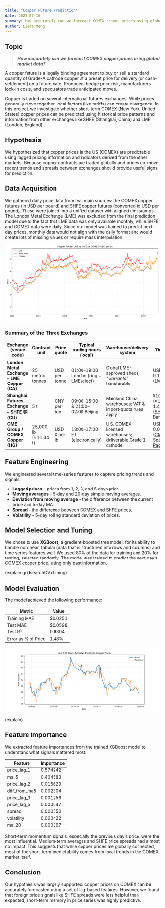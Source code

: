 ```yaml
---
title: "Copper Future Prediction"
date: 2025-07-16
summary: How accurately can we forecast COMEX copper prices using global market data?
author: Linda Meng
---
```


## Topic

> ***How accurately can we forecast COMEX copper prices using global market data?***

A copper future is a legally binding agreement to buy or sell a standard quantity of Grade-A cathode copper at a preset price for delivery (or cash‐settlement) on a future date. Producers hedge price risk, manufacturers lock-in costs, and speculators trade anticipated moves.

Copper is traded on several international futures exchanges. While prices generally move together, local factors (like tariffs) can create divergence. In this project, we investigate whether short-term COMEX (New York, United States) copper prices can be predicted using historical price patterns and information from other exchanges like SHFE (Shanghai, China) and LME (London, England).

## Hypothesis

We hypothesized that copper prices in the US (COMEX) are predictable using lagged pricing information and indicators derived from the other markets. Because copper contracts are traded globally and prices co-move, recent trends and spreads between exchanges should provide useful signs for prediction.

## Data Acquisition

We gathered daily price data from two main sources: the COMEX copper futures (in USD per pound) and SHFE copper futures (converted to USD per pound). These were joined into a unified dataset with aligned timestamps. The London Metal Exchange (LME) was excluded from the final prediction model due to the fact that LME data was only available monthly, while SHFE and COMEX data were daily. Since our model was trained to predict next-day prices, monthly data would not align with the daily format and would create lots of missing values or require mass interpolation.



![](data_summary.png)

### Summary of the Three Exchanges

| Exchange (venue code)                       | Contract unit        | Price quote   | Typical trading hours (local)         | Warehouse/delivery system                                   | Tick size                                                      |
| ------------------------------------------- | -------------------- | ------------- | ------------------------------------- | ----------------------------------------------------------- | -------------------------------------------------------------- |
| **London Metal Exchange – LME Copper (CA)** | 25 metric tonnes     | USD per tonne | 01:00–19:00 London (ring + LMEselect) | Global LME-approved sheds; *“warrants”* transferable        | USD 0.10/tonne ([LME][1])                                      |
| **Shanghai Futures Exchange – SHFE 铜 (CU)** | 5 t                  | CNY per ton   | 09:00–15:00 & 21:00–02:00 Beijing     | Mainland China warehouses; VAT & import‐quota rules apply   | ¥10/ton (≈USD 1.4) ([SHFE][2], [Barchart][3])                  |
| **CME Group / COMEX Copper (HG)**           | 25,000 lb (≈11.34 t) | USD ¢ per lb  | 18:00–17:00 ET (electronically)       | U.S. COMEX-licensed warehouses; deliverable Grade 1 cathode | USD 0.0005/lb ([CME Spec][4], [CME Page][5])                   |

[1]: https://www.lme.com/en/metals/non-ferrous/lme-copper/contract-specifications?utm_source=chatgpt.com
[2]: https://tsite.shfe.com.cn/eng/market/futures/metal/cu/index.html?utm_source=chatgpt.com
[3]: https://www.barchart.com/futures/quotes/VC%2A0/profile?utm_source=chatgpt.com
[4]: https://www.cmegroup.com/markets/metals/base/copper.contractSpecs.html?utm_source=chatgpt.com
[5]: https://www.cmegroup.com/markets/metals/base/copper.html?utm_source=chatgpt.com

## Feature Engineering

We engineered several time-series features to capture pricing trends and signals:

- **Lagged prices** - prices from 1, 2, 3, and 5 days prior.
- **Moving averages** - 5-day and 20-day simple moving averages.
- **Deviation from moving average** - the difference between the current price and 5-day MA.
- **Spread** - the difference between COMEX and SHFE prices.
- **Volatility** - 5-day rolling standard deviation of prices.

## Model Selection and Tuning

We chose to use **XGBoost**, a gradient-boosted tree model, for its ability to handle nonlinear, tabular (data that is structured into rows and columns) and time series features well. We used 80% of the data for training and 20% for testing, selected randomly. The model was trained to predict the next day’s COMEX copper price, using only past information.

(explain gridsearchCV+tuning)



## Model Evaluation

The model achieved the following performance:

| Metric | Value |
|--------|-------|
| Training MAE | $0.0251 |
| Test MAE | $0.0598 |
| Test R² | 0.9304 |
| Error as % of Price | 1.48% |

![](prediction.png)

(explain)

## Feature Importance

We extracted feature importances from the trained XGBoost model to understand what signals mattered most:

| Feature | Importance |
|---------|------------|
| price_lag_1 | 0.574242 |
| ma_5 | 0.404583 |
| price_lag_2 | 0.015629 |
| diff_from_ma5 | 0.002304 |
| price_lag_3 | 0.001256 |
| price_lag_5 | 0.000647 |
| spread | 0.000550 |
| volatility | 0.000422 |
| ma_20 | 0.000367 |

Short-term momentum signals, especially the previous day’s price, were the most influential. Medium-term averages and SHFE price spreads had almost no impact. This suggests that while copper prices are globally connected, most of the short-term predictability comes from local trends in the COMEX market itself.

## Conclusion

Our hypothesis was largely supported: copper prices on COMEX can be accurately forecasted using a set of lag-based features. However, we found that foreign price signals like SHFE spreads were less helpful than expected, short-term memory in price series was highly predictive. 
